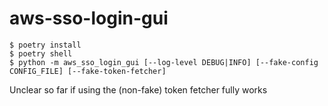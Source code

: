 # aws-sso-login-gui

```
$ poetry install
$ poetry shell
$ python -m aws_sso_login_gui [--log-level DEBUG|INFO] [--fake-config CONFIG_FILE] [--fake-token-fetcher]
```

Unclear so far if using the (non-fake) token fetcher fully works
